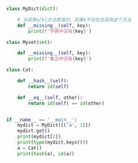 
<BlogInfo title="1.missing" author="白日梦想猿" pv=0 read_times=0 pre_cost_time=0分24秒 category="字典和集合" tag_list="['字典和集合']" create_time="2022.02.15 15:24:27" update_time="2022.09.04 16:44:42" />

```python
class MyDict(dict):

    # 当调用a[k]方法取值时，如果k不存在会调用这个方法
    def __missing__(self, key):
        print(f'字典中没有{key}')

class Myset(set):

    def __missing__(self, key):
        print(f'集合中没有{key}')

class Cat:

    def __hash__(self):
        return id(self)

    def __eq__(self, other):
        return id(self) == id(other)


if __name__ == '__main__':
    mydict = MyDict([('a', 1)])
    mydict.get()
    print(mydict[2])
    print(type(mydict.keys()))
    a = Cat()
    print(hash(a), id(a))
```
